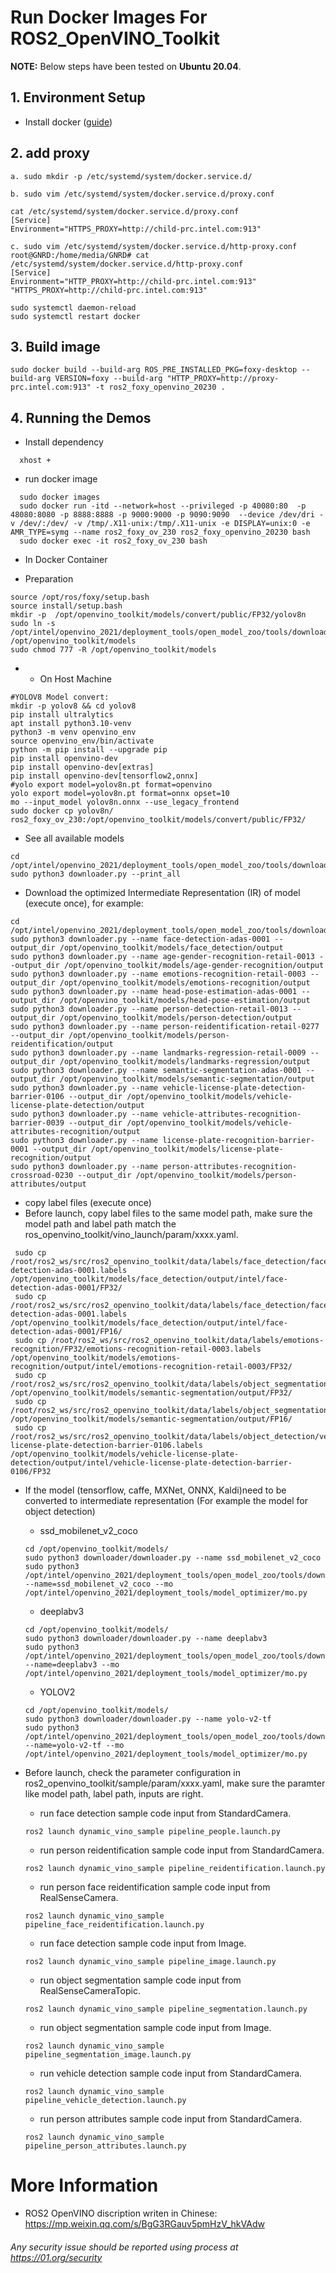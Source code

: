 # Run Docker Images For ROS2_OpenVINO_Toolkit

**NOTE:**
Below steps have been tested on **Ubuntu 20.04**.

## 1. Environment Setup
* Install docker ([guide](https://docs.docker.com/engine/install/ubuntu/))

## 2. add proxy
```
a. sudo mkdir -p /etc/systemd/system/docker.service.d/
		 
b. sudo vim /etc/systemd/system/docker.service.d/proxy.conf
		 
cat /etc/systemd/system/docker.service.d/proxy.conf
[Service]
Environment="HTTPS_PROXY=http://child-prc.intel.com:913"
		 
c. sudo vim /etc/systemd/system/docker.service.d/http-proxy.conf
root@GNRD:/home/media/GNRD# cat /etc/systemd/system/docker.service.d/http-proxy.conf
[Service]
Environment="HTTP_PROXY=http://child-prc.intel.com:913" "HTTPS_PROXY=http://child-prc.intel.com:913"
		 
sudo systemctl daemon-reload
sudo systemctl restart docker
```
## 3. Build image
```
sudo docker build --build-arg ROS_PRE_INSTALLED_PKG=foxy-desktop --build-arg VERSION=foxy --build-arg "HTTP_PROXY=http://proxy-prc.intel.com:913" -t ros2_foxy_openvino_20230 .
```

## 4. Running the Demos
* Install dependency
```
  xhost +
```
* run docker image
```
  sudo docker images
  sudo docker run -itd --network=host --privileged -p 40080:80  -p 48080:8080 -p 8888:8888 -p 9000:9000 -p 9090:9090  --device /dev/dri -v /dev/:/dev/ -v /tmp/.X11-unix:/tmp/.X11-unix -e DISPLAY=unix:0 -e AMR_TYPE=symg --name ros2_foxy_ov_230 ros2_foxy_openvino_20230 bash
  sudo docker exec -it ros2_foxy_ov_230 bash
  ```
* In Docker Container

* Preparation
```
source /opt/ros/foxy/setup.bash
source install/setup.bash
mkdir -p  /opt/openvino_toolkit/models/convert/public/FP32/yolov8n
sudo ln -s /opt/intel/openvino_2021/deployment_tools/open_model_zoo/tools/downloader /opt/openvino_toolkit/models
sudo chmod 777 -R /opt/openvino_toolkit/models
```
* - On Host Machine
```
#YOLOV8 Model convert:
mkdir -p yolov8 && cd yolov8
pip install ultralytics
apt install python3.10-venv
python3 -m venv openvino_env
source openvino_env/bin/activate
python -m pip install --upgrade pip
pip install openvino-dev
pip install openvino-dev[extras]
pip install openvino-dev[tensorflow2,onnx]
#yolo export model=yolov8n.pt format=openvino
yolo export model=yolov8n.pt format=onnx opset=10
mo --input_model yolov8n.onnx --use_legacy_frontend
sudo docker cp yolov8n/ ros2_foxy_ov_230:/opt/openvino_toolkit/models/convert/public/FP32/
```

* See all available models
```
cd /opt/intel/openvino_2021/deployment_tools/open_model_zoo/tools/downloader
sudo python3 downloader.py --print_all
```

* Download the optimized Intermediate Representation (IR) of model (execute once), for example:
```
cd /opt/intel/openvino_2021/deployment_tools/open_model_zoo/tools/downloader
sudo python3 downloader.py --name face-detection-adas-0001 --output_dir /opt/openvino_toolkit/models/face_detection/output
sudo python3 downloader.py --name age-gender-recognition-retail-0013 --output_dir /opt/openvino_toolkit/models/age-gender-recognition/output
sudo python3 downloader.py --name emotions-recognition-retail-0003 --output_dir /opt/openvino_toolkit/models/emotions-recognition/output
sudo python3 downloader.py --name head-pose-estimation-adas-0001 --output_dir /opt/openvino_toolkit/models/head-pose-estimation/output
sudo python3 downloader.py --name person-detection-retail-0013 --output_dir /opt/openvino_toolkit/models/person-detection/output
sudo python3 downloader.py --name person-reidentification-retail-0277 --output_dir /opt/openvino_toolkit/models/person-reidentification/output
sudo python3 downloader.py --name landmarks-regression-retail-0009 --output_dir /opt/openvino_toolkit/models/landmarks-regression/output
sudo python3 downloader.py --name semantic-segmentation-adas-0001 --output_dir /opt/openvino_toolkit/models/semantic-segmentation/output
sudo python3 downloader.py --name vehicle-license-plate-detection-barrier-0106 --output_dir /opt/openvino_toolkit/models/vehicle-license-plate-detection/output
sudo python3 downloader.py --name vehicle-attributes-recognition-barrier-0039 --output_dir /opt/openvino_toolkit/models/vehicle-attributes-recognition/output
sudo python3 downloader.py --name license-plate-recognition-barrier-0001 --output_dir /opt/openvino_toolkit/models/license-plate-recognition/output
sudo python3 downloader.py --name person-attributes-recognition-crossroad-0230 --output_dir /opt/openvino_toolkit/models/person-attributes/output
```

* copy label files (execute once)
* Before launch, copy label files to the same model path, make sure the model path and label path match the ros_openvino_toolkit/vino_launch/param/xxxx.yaml.
```
 sudo cp /root/ros2_ws/src/ros2_openvino_toolkit/data/labels/face_detection/face-detection-adas-0001.labels /opt/openvino_toolkit/models/face_detection/output/intel/face-detection-adas-0001/FP32/
 sudo cp /root/ros2_ws/src/ros2_openvino_toolkit/data/labels/face_detection/face-detection-adas-0001.labels /opt/openvino_toolkit/models/face_detection/output/intel/face-detection-adas-0001/FP16/
 sudo cp /root/ros2_ws/src/ros2_openvino_toolkit/data/labels/emotions-recognition/FP32/emotions-recognition-retail-0003.labels /opt/openvino_toolkit/models/emotions-recognition/output/intel/emotions-recognition-retail-0003/FP32/
 sudo cp /root/ros2_ws/src/ros2_openvino_toolkit/data/labels/object_segmentation/frozen_inference_graph.labels /opt/openvino_toolkit/models/semantic-segmentation/output/FP32/
 sudo cp /root/ros2_ws/src/ros2_openvino_toolkit/data/labels/object_segmentation/frozen_inference_graph.labels /opt/openvino_toolkit/models/semantic-segmentation/output/FP16/
 sudo cp /root/ros2_ws/src/ros2_openvino_toolkit/data/labels/object_detection/vehicle-license-plate-detection-barrier-0106.labels /opt/openvino_toolkit/models/vehicle-license-plate-detection/output/intel/vehicle-license-plate-detection-barrier-0106/FP32
```

* If the model (tensorflow, caffe, MXNet, ONNX, Kaldi)need to be converted to intermediate representation (For example the model for object detection)
  * ssd_mobilenet_v2_coco
  ```
  cd /opt/openvino_toolkit/models/
  sudo python3 downloader/downloader.py --name ssd_mobilenet_v2_coco
  sudo python3 /opt/intel/openvino_2021/deployment_tools/open_model_zoo/tools/downloader/converter.py --name=ssd_mobilenet_v2_coco --mo /opt/intel/openvino_2021/deployment_tools/model_optimizer/mo.py
  ```
  * deeplabv3
  ```
  cd /opt/openvino_toolkit/models/
  sudo python3 downloader/downloader.py --name deeplabv3
  sudo python3 /opt/intel/openvino_2021/deployment_tools/open_model_zoo/tools/downloader/converter.py --name=deeplabv3 --mo /opt/intel/openvino_2021/deployment_tools/model_optimizer/mo.py
  ```
  * YOLOV2
  ```
  cd /opt/openvino_toolkit/models/
  sudo python3 downloader/downloader.py --name yolo-v2-tf
  sudo python3 /opt/intel/openvino_2021/deployment_tools/open_model_zoo/tools/downloader/converter.py --name=yolo-v2-tf --mo /opt/intel/openvino_2021/deployment_tools/model_optimizer/mo.py
  ```


* Before launch, check the parameter configuration in ros2_openvino_toolkit/sample/param/xxxx.yaml, make sure the paramter like model path, label path, inputs are right.
  * run face detection sample code input from StandardCamera.
  ```
  ros2 launch dynamic_vino_sample pipeline_people.launch.py
  ```
  * run person reidentification sample code input from StandardCamera.
  ```
  ros2 launch dynamic_vino_sample pipeline_reidentification.launch.py
  ```
  * run person face reidentification sample code input from RealSenseCamera.
  ```
  ros2 launch dynamic_vino_sample pipeline_face_reidentification.launch.py
  ```
  * run face detection sample code input from Image.
  ```
  ros2 launch dynamic_vino_sample pipeline_image.launch.py
  ```
  * run object segmentation sample code input from RealSenseCameraTopic.
  ```
  ros2 launch dynamic_vino_sample pipeline_segmentation.launch.py
  ```
  * run object segmentation sample code input from Image.
  ```
  ros2 launch dynamic_vino_sample pipeline_segmentation_image.launch.py
  ``` 
  * run vehicle detection sample code input from StandardCamera.
  ```
  ros2 launch dynamic_vino_sample pipeline_vehicle_detection.launch.py
  ```
  * run person attributes sample code input from StandardCamera.
  ```
  ros2 launch dynamic_vino_sample pipeline_person_attributes.launch.py
  ```

# More Information
* ROS2 OpenVINO discription writen in Chinese: https://mp.weixin.qq.com/s/BgG3RGauv5pmHzV_hkVAdw

###### *Any security issue should be reported using process at https://01.org/security*

